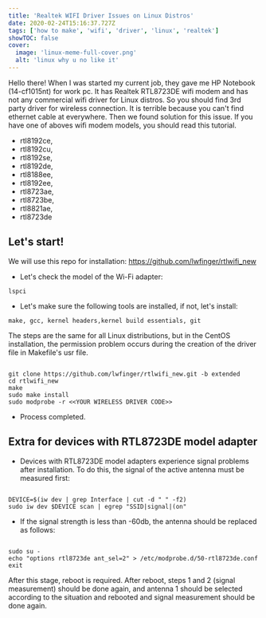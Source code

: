 ```yaml
---
title: 'Realtek WIFI Driver Issues on Linux Distros'
date: 2020-02-24T15:16:37.727Z
tags: ['how to make', 'wifi', 'driver', 'linux', 'realtek']
showTOC: false
cover:
  image: 'linux-meme-full-cover.png'
  alt: 'linux why u no like it'
---
```


Hello there! When I was started my current job, they gave me HP Notebook (14-cf1015nt) for work pc. It has Realtek RTL8723DE wifi modem and has not any commercial wifi driver for Linux distros. So you should find 3rd party driver for wireless connection. It is terrible because you can't find ethernet cable at everywhere. Then we found solution for this issue. If you have one of aboves wifi modem models, you should read this tutorial.

- rtl8192ce,
- rtl8192cu,
- rtl8192se,
- rtl8192de,
- rtl8188ee,
- rtl8192ee,
- rtl8723ae,
- rtl8723be,
- rtl8821ae,
- rtl8723de

## Let's start!

We will use this repo for installation: <https://github.com/lwfinger/rtlwifi_new>

- Let's check the model of the Wi-Fi adapter:

```
lspci
```

- Let's make sure the following tools are installed, if not, let's install:

```
make, gcc, kernel headers,kernel build essentials, git
```

The steps are the same for all Linux distributions, but in the CentOS installation, the permission problem occurs during the creation of the driver file in Makefile's usr file.

```

git clone https://github.com/lwfinger/rtlwifi_new.git -b extended
cd rtlwifi_new
make
sudo make install
sudo modprobe -r <<YOUR WIRELESS DRIVER CODE>>
```

- Process completed.

## Extra for devices with RTL8723DE model adapter

- Devices with RTL8723DE model adapters experience signal problems after installation. To do this, the signal of the active antenna must be measured first:

```

DEVICE=$(iw dev | grep Interface | cut -d " " -f2)
sudo iw dev $DEVICE scan | egrep "SSID|signal|(on"
```

- If the signal strength is less than -60db, the antenna should be replaced as follows:

```

sudo su -
echo "options rtl8723de ant_sel=2" > /etc/modprobe.d/50-rtl8723de.conf
exit
```

After this stage, reboot is required. After reboot, steps 1 and 2 (signal measurement) should be done again, and antenna 1 should be selected according to the situation and rebooted and signal measurement should be done again.
